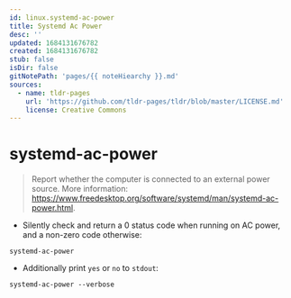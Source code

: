 ```yaml
---
id: linux.systemd-ac-power
title: Systemd Ac Power
desc: ''
updated: 1684131676782
created: 1684131676782
stub: false
isDir: false
gitNotePath: 'pages/{{ noteHiearchy }}.md'
sources:
  - name: tldr-pages
    url: 'https://github.com/tldr-pages/tldr/blob/master/LICENSE.md'
    license: Creative Commons
---
```

# systemd-ac-power

> Report whether the computer is connected to an external power source.
> More information: <https://www.freedesktop.org/software/systemd/man/systemd-ac-power.html>.

- Silently check and return a 0 status code when running on AC power, and a non-zero code otherwise:

`systemd-ac-power`

- Additionally print `yes` or `no` to `stdout`:

`systemd-ac-power --verbose`


